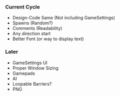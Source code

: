 ### Current Cycle
- Design-Code Same (Not including GameSettings)
- Spawns (Random?)
- Comments (Readability)
- Any direction start
- Better Font (or way to display text)

### Later
- GameSettings UI
- Proper Window Sizing
- Gamepads
- AI
- Loopable Barriers?
- PNG